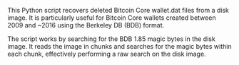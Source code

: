 This Python script recovers deleted Bitcoin Core wallet.dat files from a disk image. It is particularly useful for Bitcoin Core wallets created between 2009 and ~2016 using the Berkeley DB (BDB) format.

The script works by searching for the BDB 1.85 magic bytes in the disk image. It reads the image in chunks and searches for the magic bytes within each chunk, effectively performing a raw search on the disk image.
